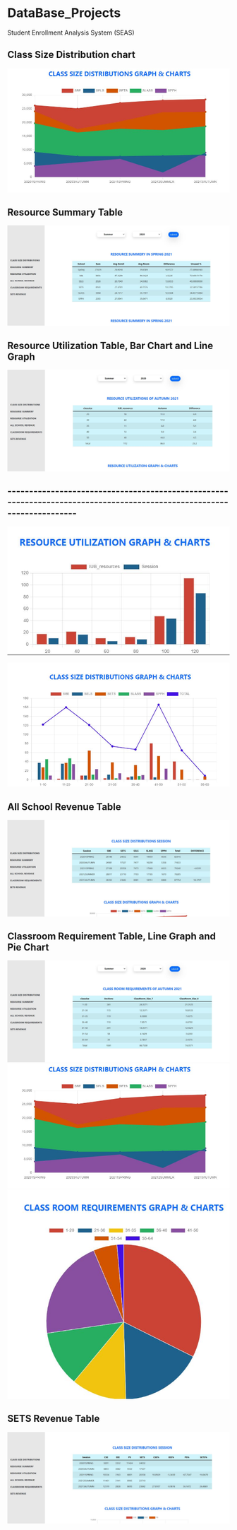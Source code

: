 # DataBase_Projects
Student Enrollment Analysis System (SEAS)


## Class Size Distribution chart
![Jinish ](https://github.com/JihanulHasan/DataBase_Projects/blob/main/Screen_Shots/Class%20Size%20Distributions%20Chart.JPG)


## Resource Summary Table
![Jinish ](https://github.com/JihanulHasan/DataBase_Projects/blob/main/Screen_Shots/Resourse%20Summery.JPG)


## Resource Utilization Table, Bar Chart and Line Graph
![Jinish ](https://github.com/JihanulHasan/DataBase_Projects/blob/main/Screen_Shots/Resourse%20Utilization.JPG)
## ----------------------------------------------------------------------------------------------------------------------
![Jinish ](https://github.com/JihanulHasan/DataBase_Projects/blob/main/Screen_Shots/Resourse%20Utilization%20Charts.JPG)

![Jinish ](https://github.com/JihanulHasan/DataBase_Projects/blob/main/Screen_Shots/Resourse%20Utilization%20Chart.JPG)

##
## All School Revenue Table
![Jinish ](https://github.com/JihanulHasan/DataBase_Projects/blob/main/Screen_Shots/ALL%20School%20Revenue.JPG)


## Classroom Requirement Table, Line Graph and Pie Chart
![Jinish ](https://github.com/JihanulHasan/DataBase_Projects/blob/main/Screen_Shots/Classroom%20Requirment.JPG)
![Jinish ](https://github.com/JihanulHasan/DataBase_Projects/blob/main/Screen_Shots/Class%20Size%20Distributions%20Chart.JPG)
![Jinish ](https://github.com/JihanulHasan/DataBase_Projects/blob/main/Screen_Shots/ClassRoom%20Requirement%20Chart.JPG)


## SETS Revenue Table
![Jinish ](https://github.com/JihanulHasan/DataBase_Projects/blob/main/Screen_Shots/SETS%20REVENUE.JPG)

